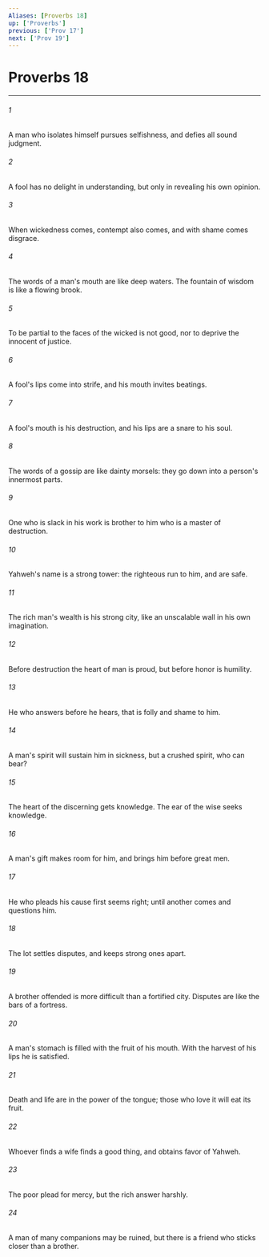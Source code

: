 ```yaml
---
Aliases: [Proverbs 18]
up: ['Proverbs']
previous: ['Prov 17']
next: ['Prov 19']
---
```

# Proverbs 18
***





###### 1 

A man who isolates himself pursues selfishness, and defies all sound judgment. 



###### 2 

A fool has no delight in understanding, but only in revealing his own opinion. 



###### 3 

When wickedness comes, contempt also comes, and with shame comes disgrace. 



###### 4 

The words of a man's mouth are like deep waters. The fountain of wisdom is like a flowing brook. 



###### 5 

To be partial to the faces of the wicked is not good, nor to deprive the innocent of justice. 



###### 6 

A fool's lips come into strife, and his mouth invites beatings. 



###### 7 

A fool's mouth is his destruction, and his lips are a snare to his soul. 



###### 8 

The words of a gossip are like dainty morsels: they go down into a person's innermost parts. 



###### 9 

One who is slack in his work is brother to him who is a master of destruction. 



###### 10 

Yahweh's name is a strong tower: the righteous run to him, and are safe. 



###### 11 

The rich man's wealth is his strong city, like an unscalable wall in his own imagination. 



###### 12 

Before destruction the heart of man is proud, but before honor is humility. 



###### 13 

He who answers before he hears, that is folly and shame to him. 



###### 14 

A man's spirit will sustain him in sickness, but a crushed spirit, who can bear? 



###### 15 

The heart of the discerning gets knowledge. The ear of the wise seeks knowledge. 



###### 16 

A man's gift makes room for him, and brings him before great men. 



###### 17 

He who pleads his cause first seems right; until another comes and questions him. 



###### 18 

The lot settles disputes, and keeps strong ones apart. 



###### 19 

A brother offended is more difficult than a fortified city. Disputes are like the bars of a fortress. 



###### 20 

A man's stomach is filled with the fruit of his mouth. With the harvest of his lips he is satisfied. 



###### 21 

Death and life are in the power of the tongue; those who love it will eat its fruit. 



###### 22 

Whoever finds a wife finds a good thing, and obtains favor of Yahweh. 



###### 23 

The poor plead for mercy, but the rich answer harshly. 



###### 24 

A man of many companions may be ruined, but there is a friend who sticks closer than a brother.
